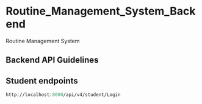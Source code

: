 # Routine_Management_System_Backend
Routine Management System

## Backend API Guidelines

## Student endpoints
```perl
http://localhost:8000/api/v4/student/Login
